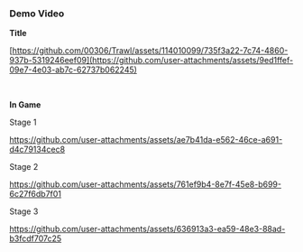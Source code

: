 



### Demo Video

**Title**

[https://github.com/00306/Trawl/assets/114010099/735f3a22-7c74-4860-937b-5319246eef09](https://github.com/user-attachments/assets/9ed1ffef-09e7-4e03-ab7c-62737b062245)

<br />

**In Game**


Stage 1


https://github.com/user-attachments/assets/ae7b41da-e562-46ce-a691-d4c79134cec8



Stage 2


https://github.com/user-attachments/assets/761ef9b4-8e7f-45e8-b699-6c27f6db7f01


Stage 3

https://github.com/user-attachments/assets/636913a3-ea59-48e3-88ad-b3fcdf707c25


<br>








